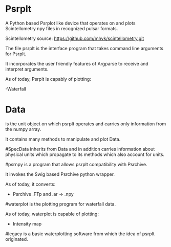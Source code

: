 # Psrplt
A Python based Psrplot like device that operates on and plots 
Scintellometry npy files in recognized pulsar formats.

Scintellometry source: https://github.com/mhvk/scintellometry.git

The file psrplt is the interface program that takes command line arguments for Psrplt.

It incorporates the user friendly features of Argparse to receive and interpret arguments.

As of today, Psrplt is capably of plotting:

-Waterfall


# Data 
is the unit object on which psrplt operates and carries only 
information from the numpy array.

It contains many methods to manipulate and plot Data.


#SpecData 
inherits from Data and in addition carries information about physical units 
which propagate to its methods which also account for units.


#psrnpy 
is a program that allows psrplt compatibility with Psrchive.

It invokes the Swig based Psrchive python wrapper.

As of today, it converts: 

- Psrchive .FTp and .ar -> .npy


#waterplot 
is the plotting program for waterfall data.

As of today, waterplot is capable of plotting:

- Intensity map


#legacy 
is a basic waterplotting software from which the idea of psrplt originated.
